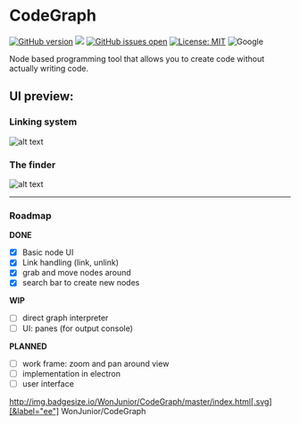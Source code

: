 # CodeGraph
[![GitHub version](https://img.shields.io/badge/version-v0.1-brightgreen.svg)](https://badge.fury.io/gh/WonJunior%2FCodeGraph)
![](https://reposs.herokuapp.com/?path=WonJunior/CodeGraph&color=ff69b4)
[![GitHub issues open](https://img.shields.io/github/issues/WonJunior/CodeGraph.svg?colorB=0576b7)]()
[![License: MIT](https://img.shields.io/badge/License-MIT-yellow.svg)](https://opensource.org/licenses/MIT)
![Google](https://img.shields.io/badge/designed_for-Chrome-pink.svg?logo=data%3Aimage%2Fpng%3Bbase64%2CiVBORw0KGgoAAAANSUhEUgAAABAAAAAQCAMAAAAoLQ9TAAABX1BMVEX%2F%2F%2F%2BAgID%2F%2FwD%2FVVWAqlXVVVXfYGB3u0Tvz2DjalzZZlN2tD5zsEP2zGH7z2H0xmFzs0DgalrOeVV1sj%2Fha1lzskFzs0DUZVZ1s0D60GLXZldzs0DWZlX2zWHha1r4zmH802T3zWGdl0qtwk7TZFX1sGD2zGCIpkXzxr7q4M%2F2087baVjz8NH%2F8Mhzsz%2BDt0Xa68x0s0DLyVf2wIP20bfc7dHX6cl0tD%2BmzYL%2F7L3%2B02R3sUGmzoXqlYjywbr3zWHvsF7%2F6bN4tEH%2F3450s0DojH50sz%2F%2F3YXha1vVc1jealnx0GD1zGD2y2CjzH90s0DbaFf3zWH80mPebVnha1r2zGB0s0D802O02evG4fB0s0DU6vUplMoplMsplcxYqtNer9dfrdVgsNlkstpvuN10s0B2ut15vd%2Bl0eem0ui53O693u%2FI5PLbaFjealnha1r3zmH80mP90mP%2B02T%2F1GSxJi%2BdAAAAXHRSTlMAAgIDBgYIDxAkKCkqNzpHaH2BhYaSlJWXoqeorbGysri%2BwcPExMTFxcbGx8fIycnJzs7O0dLT1dbW19jZ29vb3uDh4eLk5ebn6enu7vLz9PX4%2BPn5%2Bvv7%2Ff3%2B%2FhCQg88AAADJSURBVHgBRc3VckJBEIThjru75MTd3d3dPdkEGRwW2fcvejlF8V1N%2FzcDq6rJubia7q6Gq7z1Rec89JaBShydlxgBNeuCeAdQsf3M63RiZXmUDhrQKENa730HA5%2BHxpj0GObk%2FnI3ppT6%2BThnucWZyPiUX5Fnk%2BERJyJfkz5Ff7MMr1gXkZ0o92%2FomOEGLUKrEe9%2FeIY71Ydase7WFjauGZJ1QJu4hu3XQQBFPWIdvRuT2S8Glba%2FMSwZ89RfCVdN5%2BL81kBXPSgLPQ5GJsMVSDcAAAAASUVORK5CYII%3D)

Node based programming tool that allows you to create code without actually writing code.

## UI preview:

### Linking system
![alt text](https://image.ibb.co/kefs9v/preview_6_8_17.png)

### The finder
![alt text](https://image.ibb.co/bSwzev/finder_demo_2.gif)

-----

### Roadmap

**DONE**
- [x] Basic node UI
- [x] Link handling (link, unlink)
- [x] grab and move nodes around
- [x] search bar to create new nodes

**WIP**
- [ ] direct graph interpreter
- [ ] UI: panes (for output console)

**PLANNED**
- [ ] work frame: zoom and pan around view
- [ ] implementation in electron
- [ ] user interface

http://img.badgesize.io/WonJunior/CodeGraph/master/index.html[.svg][&label="ee"]
WonJunior/CodeGraph
